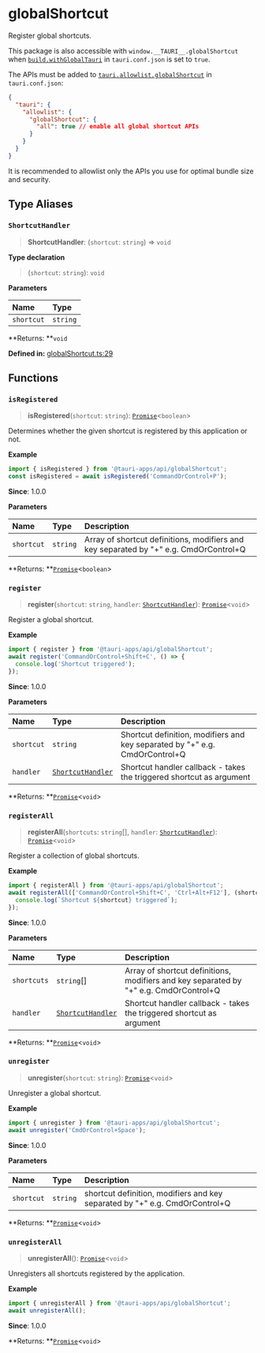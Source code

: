 # globalShortcut

Register global shortcuts.

This package is also accessible with `window.__TAURI__.globalShortcut` when [`build.withGlobalTauri`](https://tauri.app/v1/api/config/#buildconfig.withglobaltauri) in `tauri.conf.json` is set to `true`.

The APIs must be added to [`tauri.allowlist.globalShortcut`](https://tauri.app/v1/api/config/#allowlistconfig.globalshortcut) in `tauri.conf.json`:
```json
{
  "tauri": {
    "allowlist": {
      "globalShortcut": {
        "all": true // enable all global shortcut APIs
      }
    }
  }
}
```
It is recommended to allowlist only the APIs you use for optimal bundle size and security.

## Type Aliases

### `ShortcutHandler`

>  **ShortcutHandler**: (`shortcut`: `string`) => `void`

**Type declaration**

> (`shortcut`: `string`): `void`

**Parameters**

| Name | Type |
| :------ | :------ |
| `shortcut` | `string` |

**Returns: **`void`

**Defined in:** [globalShortcut.ts:29](https://github.com/tauri-apps/tauri/blob/d3e4fb2/tooling/api/src/globalShortcut.ts#L29)

## Functions

### `isRegistered`

> **isRegistered**(`shortcut`: `string`): [`Promise`]( https://developer.mozilla.org/en-US/docs/Web/JavaScript/Reference/Global_Objects/Promise )<`boolean`\>

Determines whether the given shortcut is registered by this application or not.

**Example**

```typescript
import { isRegistered } from '@tauri-apps/api/globalShortcut';
const isRegistered = await isRegistered('CommandOrControl+P');
```

**Since**: 1.0.0

**Parameters**

| Name | Type | Description |
| :------ | :------ | :------ |
| `shortcut` | `string` | Array of shortcut definitions, modifiers and key separated by "+" e.g. CmdOrControl+Q |

**Returns: **[`Promise`]( https://developer.mozilla.org/en-US/docs/Web/JavaScript/Reference/Global_Objects/Promise )<`boolean`\>

### `register`

> **register**(`shortcut`: `string`, `handler`: [`ShortcutHandler`](globalShortcut.md#shortcuthandler)): [`Promise`]( https://developer.mozilla.org/en-US/docs/Web/JavaScript/Reference/Global_Objects/Promise )<`void`\>

Register a global shortcut.

**Example**

```typescript
import { register } from '@tauri-apps/api/globalShortcut';
await register('CommandOrControl+Shift+C', () => {
  console.log('Shortcut triggered');
});
```

**Since**: 1.0.0

**Parameters**

| Name | Type | Description |
| :------ | :------ | :------ |
| `shortcut` | `string` | Shortcut definition, modifiers and key separated by "+" e.g. CmdOrControl+Q |
| `handler` | [`ShortcutHandler`](globalShortcut.md#shortcuthandler) | Shortcut handler callback - takes the triggered shortcut as argument |

**Returns: **[`Promise`]( https://developer.mozilla.org/en-US/docs/Web/JavaScript/Reference/Global_Objects/Promise )<`void`\>

### `registerAll`

> **registerAll**(`shortcuts`: `string`[], `handler`: [`ShortcutHandler`](globalShortcut.md#shortcuthandler)): [`Promise`]( https://developer.mozilla.org/en-US/docs/Web/JavaScript/Reference/Global_Objects/Promise )<`void`\>

Register a collection of global shortcuts.

**Example**

```typescript
import { registerAll } from '@tauri-apps/api/globalShortcut';
await registerAll(['CommandOrControl+Shift+C', 'Ctrl+Alt+F12'], (shortcut) => {
  console.log(`Shortcut ${shortcut} triggered`);
});
```

**Since**: 1.0.0

**Parameters**

| Name | Type | Description |
| :------ | :------ | :------ |
| `shortcuts` | `string`[] | Array of shortcut definitions, modifiers and key separated by "+" e.g. CmdOrControl+Q |
| `handler` | [`ShortcutHandler`](globalShortcut.md#shortcuthandler) | Shortcut handler callback - takes the triggered shortcut as argument |

**Returns: **[`Promise`]( https://developer.mozilla.org/en-US/docs/Web/JavaScript/Reference/Global_Objects/Promise )<`void`\>

### `unregister`

> **unregister**(`shortcut`: `string`): [`Promise`]( https://developer.mozilla.org/en-US/docs/Web/JavaScript/Reference/Global_Objects/Promise )<`void`\>

Unregister a global shortcut.

**Example**

```typescript
import { unregister } from '@tauri-apps/api/globalShortcut';
await unregister('CmdOrControl+Space');
```

**Since**: 1.0.0

**Parameters**

| Name | Type | Description |
| :------ | :------ | :------ |
| `shortcut` | `string` | shortcut definition, modifiers and key separated by "+" e.g. CmdOrControl+Q |

**Returns: **[`Promise`]( https://developer.mozilla.org/en-US/docs/Web/JavaScript/Reference/Global_Objects/Promise )<`void`\>

### `unregisterAll`

> **unregisterAll**(): [`Promise`]( https://developer.mozilla.org/en-US/docs/Web/JavaScript/Reference/Global_Objects/Promise )<`void`\>

Unregisters all shortcuts registered by the application.

**Example**

```typescript
import { unregisterAll } from '@tauri-apps/api/globalShortcut';
await unregisterAll();
```

**Since**: 1.0.0

**Returns: **[`Promise`]( https://developer.mozilla.org/en-US/docs/Web/JavaScript/Reference/Global_Objects/Promise )<`void`\>
